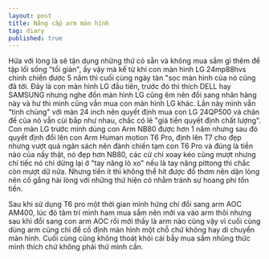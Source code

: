 ```yaml
---
layout: post
title: Nâng cấp arm màn hình
tag: diary
published: true
---
```


Hứa với lòng là sẽ tận dụng những thứ có sẵn và không mua sắm gì thêm để tập lối sống "tối giản", ấy vậy mà kể từ khi con màn hình LG 24mp88hvs chinh chiến được 5 năm thì cuối cùng ngày tàn "sọc màn hình của nó cũng đã tới. Đây là con màn hình LG đầu tiên, trước đó thì thích DELL hay SAMSUNG nhưng nghe đồn màn hình LG cũng êm nên đổi sang nhãn hàng này và hư thì mình cũng vẫn mua con màn hình LG khác. Lần này mình vẫn "tinh chùng" với màn 24 inch nên quyết định mua con LG 24QP500 và chân đế của nó vẫn cùi bắp như nhau, chắc có lẽ "giá tiền quyết định chất lượng". Con màn LG trước mình dùng con Arm NB80 được hơn 1 năm nhưng sau đó quyết định đổi lên con Arm Human motion T6 Pro, định lên T7 cho đẹp nhưng vượt quá ngân sách nên đành chiến tạm con T6 Pro và đúng là tiền nào của nấy thật, nó đẹp hơn NB80, các cử chỉ xoay kéo cũng mượt nhưng chỉ tiếc nó chỉ dừng lại ở "tay nâng lò xo" nếu là tay nâng pittong thì chắc còn mượt dữ nữa. Nhưng tiền ít thì không thể hít được đồ thơm nên dặn lòng nên cố gắng hài lòng với những thứ hiện có nhằm tránh sự hoang phí tốn tiền.

Sau khi sử dụng T6 pro một thời gian mình hứng chí đổi sang arm AOC AM400, lúc đó tâm trí mình ham mua sắm nên mới va vào arm thôi nhưng sau khi đổi sang con arm AOC rồi mới thấy là arm nào cũng vậy vì cuối cùng dùng arm cũng chỉ để cố định màn hình một chỗ chứ không hay di chuyển màn hình. Cuối cùng cũng không thoát khỏi cái bẫy mua sắm nhũng thức mình thích chứ không phải thứ mình cần.